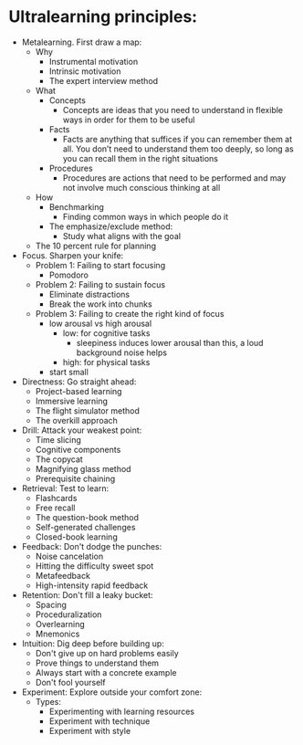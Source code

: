 # Ultralearning principles:

- Metalearning. First draw a map:
	- Why
		- Instrumental motivation
		- Intrinsic motivation
		- The expert interview method
	- What
		- Concepts
			- Concepts are ideas that you need to understand in flexible ways in order for them to be useful
		- Facts
			- Facts are anything that suffices if you can remember them at all. You don’t need to understand them too deeply, so long as you can recall them in the right situations
		- Procedures
			- Procedures are actions that need to be performed and may not involve much conscious thinking at all
	- How
		- Benchmarking
			- Finding common ways in which people do it
		- The emphasize/exclude method:
			- Study what aligns with the goal
	- The 10 percent rule for planning
- Focus. Sharpen your knife:
	- Problem 1: Failing to start focusing
		- Pomodoro
	- Problem 2: Failing to sustain focus
		- Eliminate distractions
		- Break the work into chunks
	- Problem 3: Failing to create the right kind of focus
		- low arousal vs high arousal
			- low: for cognitive tasks
				- sleepiness induces lower arousal than this, a loud background noise helps
			- high: for physical tasks
		- start small
- Directness: Go straight ahead:
	- Project-based learning
	- Immersive learning
	- The flight simulator method
	- The overkill approach
- Drill: Attack your weakest point:
	- Time slicing
	- Cognitive components
	- The copycat
	- Magnifying glass method
	- Prerequisite chaining
- Retrieval: Test to learn:
	- Flashcards
	- Free recall
	- The question-book method
	- Self-generated challenges
	- Closed-book learning
- Feedback: Don't dodge the punches:
	- Noise cancelation
	- Hitting the difficulty sweet spot
	- Metafeedback
	- High-intensity rapid feedback
- Retention: Don't fill a leaky bucket:
	- Spacing
	- Proceduralization
	- Overlearning
	- Mnemonics
- Intuition: Dig deep before building up:
	- Don't give up on hard problems easily
	- Prove things to understand them
	- Always start with a concrete example
	- Don't fool yourself
- Experiment: Explore outside your comfort zone:
	- Types:
		- Experimenting with learning resources
		- Experiment with technique
		- Experiment with style

